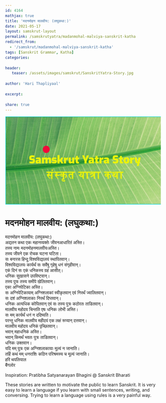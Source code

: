 ```yaml
---    
id: 4164    
mathjax: true    
title: 'मदनमोहन मालवीय: (लघुकथा:)'    
date: 2021-05-17    
layout: samskrut-layout 
permalink: /samskrutyatra/madanmohal-malviya-sanskrit-katha
redirect_from: 
  - '/samskrut/madanmohal-malviya-sanskrit-katha'
tags: [Sanskrit Grammar, Katha]    
categories:    
    
header:    
   teaser: /assets/images/samskrut/SanskritYatra-Story.jpg    
    
author: 'Hari Thapliyaal'    
    
excerpt:    
    
share: true    
---    
```

    
![](/assets/images/samskrut/SanskritYatra-Story.jpg)    
    
# मदनमोहन मालवीय: (लघुकथा:)    
    
मदनमोहन मालवीय: (लघुकथा:)    
अद्यतन कथा एकः महानव्यक्तेः जीवनआधारितं अस्ति।    
तस्य नामः मदनमोहनमालवीयःअस्ति।    
तस्य जीवने एक रोचक घटना घटिता।    
सः बनारस हिन्दु विश्वविद्यालयं स्थापितवान्।    
विश्वविद्यालयः कार्यर्थं सः सर्वेषु गृहेषु धनं संगृहीवान्।    
एकं दिनं सः एकं धनिकस्य ग्रहं आसीत्।    
धनिकः सुखासने उपविष्टवान्।    
तस्य पुत्रः तस्य समीपे खेलितवान्।    
एका अग्निपेटिका अस्ति।    
सः अग्निपेटिकायाम् अग्निशलाकां स्वीकृतवान् एवं निरर्थं ज्वालितवान्।    
सः दशं अग्निशलाकाः निरर्थं दिप्तवान्।    
धनिकः अत्यधिक कोपितवान् एवं सः तस्य पुत्रः कठोरतः ताडितवान्।    
मालवीय महोदय चिन्तति एषः धनिकः लोभी अस्ति।    
सः मम् कार्यर्थं धनं न ददिष्यति।    
परन्तु धनिकः मालवीय महीदयं एक लक्षं रूप्यान् दत्तवान्।    
मालवीय महोदय धनिकं पृच्छितवान्।    
भवान् महाधनिकं अस्ति।    
भवान् किमर्थं भवतः पुत्रः ताडितवान्।    
धनिकः उक्तवान।    
यदि मम् पुत्रः एक अग्निशलाकायाः मूल्यं न जानाति।    
तर्हि कथं मम् धनराशिः कठिन परिश्रमस्य च मूल्यं जानाति।    
हरि थपलियाल    
बैंगलोर    
    
Inspiration: Pratibha Satyanarayan Bhagini @ Sanskrit Bharati    
    
These stories are written to motivate the public to learn Sanskrit. It is very easy to learn a language if you learn with small sentences, writing, and conversing. Trying to learn a language using rules is a very painful way.    
    
